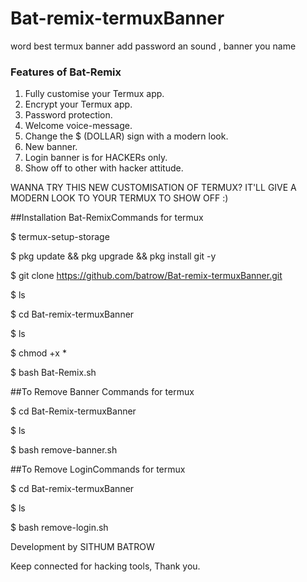 # Bat-remix-termuxBanner
word best termux banner  add password an sound , banner you name

### Features of Bat-Remix
   1. Fully customise your Termux app.
   2. Encrypt your Termux app.
   3. Password protection.
   4. Welcome voice-message.
   5. Change the $ (DOLLAR) sign with a modern look.
   6. New banner.
   7. Login banner is for HACKERs only.
   8. Show off to other with hacker attitude.
   
   
   
   WANNA TRY THIS NEW CUSTOMISATION OF TERMUX? IT'LL GIVE A MODERN LOOK TO YOUR TERMUX TO SHOW OFF :)
   
##Installation Bat-RemixCommands for termux

$ termux-setup-storage
  
$ pkg update && pkg upgrade && pkg install git -y

$ git clone https://github.com/batrow/Bat-remix-termuxBanner.git

$ ls

$ cd Bat-remix-termuxBanner

$ ls

$ chmod +x *

$ bash Bat-Remix.sh

##To Remove Banner  Commands for termux

$ cd Bat-Remix-termuxBanner

$ ls

$ bash remove-banner.sh

##To Remove LoginCommands for termux

$ cd Bat-remix-termuxBanner

$ ls

$ bash remove-login.sh

Development by SITHUM BATROW

Keep connected for hacking tools, Thank you.
   
   
